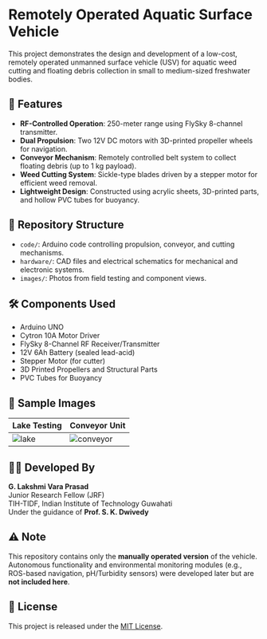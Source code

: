 # Remotely Operated Aquatic Surface Vehicle

This project demonstrates the design and development of a low-cost, remotely operated unmanned surface vehicle (USV) for aquatic weed cutting and floating debris collection in small to medium-sized freshwater bodies.

## 🚀 Features

- **RF-Controlled Operation**: 250-meter range using FlySky 8-channel transmitter.
- **Dual Propulsion**: Two 12V DC motors with 3D-printed propeller wheels for navigation.
- **Conveyor Mechanism**: Remotely controlled belt system to collect floating debris (up to 1 kg payload).
- **Weed Cutting System**: Sickle-type blades driven by a stepper motor for efficient weed removal.
- **Lightweight Design**: Constructed using acrylic sheets, 3D-printed parts, and hollow PVC tubes for buoyancy.

## 📂 Repository Structure

- `code/`: Arduino code controlling propulsion, conveyor, and cutting mechanisms.
- `hardware/`: CAD files and electrical schematics for mechanical and electronic systems.
- `images/`: Photos from field testing and component views.

## 🛠 Components Used

- Arduino UNO
- Cytron 10A Motor Driver
- FlySky 8-Channel RF Receiver/Transmitter
- 12V 6Ah Battery (sealed lead-acid)
- Stepper Motor (for cutter)
- 3D Printed Propellers and Structural Parts
- PVC Tubes for Buoyancy

## 📸 Sample Images

| Lake Testing | Conveyor Unit | 
|--------------|---------------|
| ![lake](images/lake_test.png) | ![conveyor](images/conveyor_unit.png) |

## 👨‍🔬 Developed By

**G. Lakshmi Vara Prasad**  
Junior Research Fellow (JRF)  
TIH-TIDF, Indian Institute of Technology Guwahati  
Under the guidance of **Prof. S. K. Dwivedy**

## ⚠️ Note

This repository contains only the **manually operated version** of the vehicle. Autonomous functionality and environmental monitoring modules (e.g., ROS-based navigation, pH/Turbidity sensors) were developed later but are **not included here**.

## 📄 License

This project is released under the [MIT License](LICENSE).
